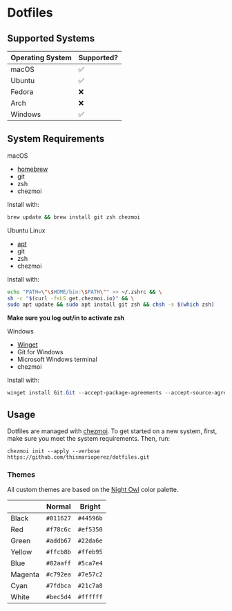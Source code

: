 # Dotfiles

## Supported Systems

| Operating System | Supported? |
| ---------------- | ---------- |
| macOS            | ✅         |
| Ubuntu           | ✅         |
| Fedora           | ❌         |
| Arch             | ❌         |
| Windows          | ✅         |

## System Requirements

macOS

-   [homebrew](https://brew.sh/)
-   git
-   zsh
-   chezmoi

Install with:

```sh
brew update && brew install git zsh chezmoi
```

Ubuntu Linux

-   [apt](https://wiki.debian.org/Apt)
-   git
-   zsh
-   chezmoi

Install with:

```sh
echo "PATH=\"\$HOME/bin:\$PATH\"" >> ~/.zshrc && \
sh -c "$(curl -fsLS get.chezmoi.io)" && \
sudo apt update && sudo apt install git zsh && chsh -s $(which zsh)
```

**Make sure you log out/in to activate zsh**

Windows

-   [Winget](https://github.com/microsoft/winget-cli)
-   Git for Windows
-   Microsoft Windows terminal
-   chezmoi

Install with:

```ps1
winget install Git.Git --accept-package-agreements --accept-source-agreements ; winget install Microsoft.WindowsTerminal --accept-package-agreements --accept-source-agreements ; winget install twpayne.chezmoi --accept-package-agreements --accept-source-agreements ; winget install Microsoft.PowerShell --accept-package-agreements --accept-source-agreements ;
```

## Usage

Dotfiles are managed with [chezmoi](https://www.chezmoi.io/).
To get started on a new system, first, make sure you meet the system requirements. Then, run:

```
chezmoi init --apply --verbose https://github.com/thismarioperez/dotfiles.git
```

### Themes

All custom themes are based on the [Night Owl](https://github.com/sdras/night-owl-vscode-theme) color palette.

|         | Normal    | Bright    |
| ------- | --------- | --------- |
| Black   | `#011627` | `#44596b` |
| Red     | `#f78c6c` | `#ef5350` |
| Green   | `#addb67` | `#22da6e` |
| Yellow  | `#ffcb8b` | `#ffeb95` |
| Blue    | `#82aaff` | `#5ca7e4` |
| Magenta | `#c792ea` | `#7e57c2` |
| Cyan    | `#7fdbca` | `#21c7a8` |
| White   | `#bec5d4` | `#ffffff` |

